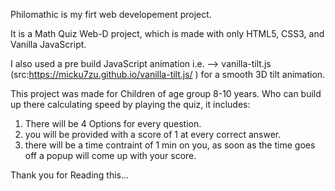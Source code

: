 Philomathic is my firt web developement project.

It is a Math Quiz Web-D project, which is made with only HTML5, CSS3, and Vanilla JavaScript.

I also used a pre build JavaScript animation i.e. --> vanilla-tilt.js  (src:https://micku7zu.github.io/vanilla-tilt.js/ ) for a smooth 3D tilt animation.


This project was made for Children of age group 8-10 years. Who can build up there calculating speed by playing the quiz, it includes:
1) There will be 4 Options for every question.
2) you will be provided with a score of 1 at every correct answer.
3) there will be a time contraint of 1 min on you, as soon as the time goes off a popup will come up with your score.

Thank you for Reading this...